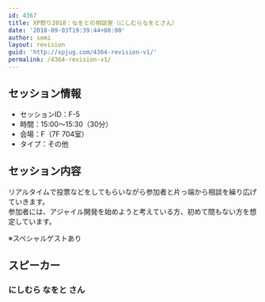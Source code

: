 ```yaml
---
id: 4367
title: XP祭り2018：なをとの相談室（にしむらなをとさん）
date: '2018-09-03T19:39:44+00:00'
author: semi
layout: revision
guid: 'http://xpjug.com/4364-revision-v1/'
permalink: /4364-revision-v1/
---
```


## セッション情報

- セッションID：F-5
- 時間：15:00～15:30（30分）
- 会場：F（7F 704室）
- タイプ：その他

## セッション内容

リアルタイムで投票などをしてもらいながら参加者と片っ端から相談を繰り広げていきます。  
参加者には、アジャイル開発を始めようと考えている方、初めて間もない方を想定しています。

※スペシャルゲストあり

## スピーカー

### にしむら なをと さん